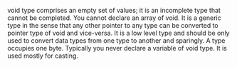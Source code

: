 void type comprises an empty set of values; it is an incomplete type that cannot be completed. You cannot declare an array of void. It is a generic type in the sense that any other pointer to any type can be converted to pointer type of void and vice-versa. It is a low level type and should be only used to convert data types from one type to another and sparingly. A type occupies one byte. Typically you never declare a variable of void type. It is used mostly for casting.
